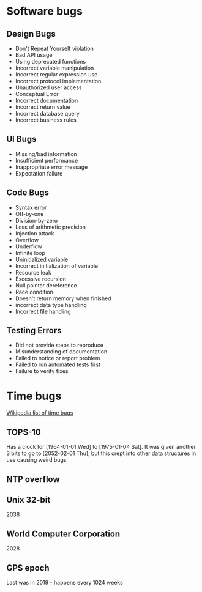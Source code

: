 # Software bugs


## Design Bugs

- Don't Repeat Yourself violation
- Bad API usage
- Using deprecated functions
- Incorrect variable manipulation
- Incorrect regular expression use
- Incorrect protocol implementation
- Unauthorized user access
- Conceptual Error
- Incorrect documentation
- Incorrect return value
- Incorrect database query
- Incorrect business rules


## UI Bugs

- Missing/bad information
- Insufficient performance
- Inappropriate error message
- Expectation failure


## Code Bugs

- Syntax error
- Off-by-one
- Division-by-zero
- Loss of arithmetic precision
- Injection attack
- Overflow
- Underflow
- Infinite loop
- Uninitialized variable
- Incorrect initialization of variable
- Resource leak
- Excessive recursion
- Null pointer dereference
- Race condition
- Doesn't return memory when finished
- incorrect data type handling
- Incorrect file handling


## Testing Errors

- Did not provide steps to reproduce
- Misunderstanding of documentation
- Failed to notice or report problem
- Failed to run automated tests first
- Failure to verify fixes


# Time bugs

[Wikipedia list of time bugs](https://en.wikipedia.org/wiki/Time_formatting_and_storage_bugs)


## TOPS-10

Has a clock for <span class="timestamp-wrapper"><span class="timestamp">[1964-01-01 Wed] </span></span> to <span class="timestamp-wrapper"><span class="timestamp">[1975-01-04 Sat]</span></span>. It was given another 3 bits to go to <span class="timestamp-wrapper"><span class="timestamp">[2052-02-01 Thu]</span></span>, but this crept into other data structures in use causing weird bugs


## NTP overflow


## Unix 32-bit

2038


## World Computer Corporation

2028


## GPS epoch

Last was in 2019 - happens every 1024 weeks
